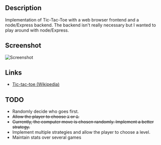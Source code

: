 
## Description

Implementation of Tic-Tac-Toe with a web browser frontend and a node/Express backend.
The backend isn't really necessary but I wanted to play around with node/Express.

## Screenshot

![Screenshot](https://raw.github.com/taylorjg/TicTacToe/master/Images/Screenshot.png)

## Links

* [Tic-tac-toe (Wikipedia)](https://en.wikipedia.org/wiki/Tic-tac-toe)

## TODO

* Randomly decide who goes first.
* ~~Allow the player to choose `X` or `O`.~~
* ~~Currently, the computer move is chosen randomly. Implement a better strategy.~~
* Implement multiple strategies and allow the player to choose a level.
* Maintain stats over several games
